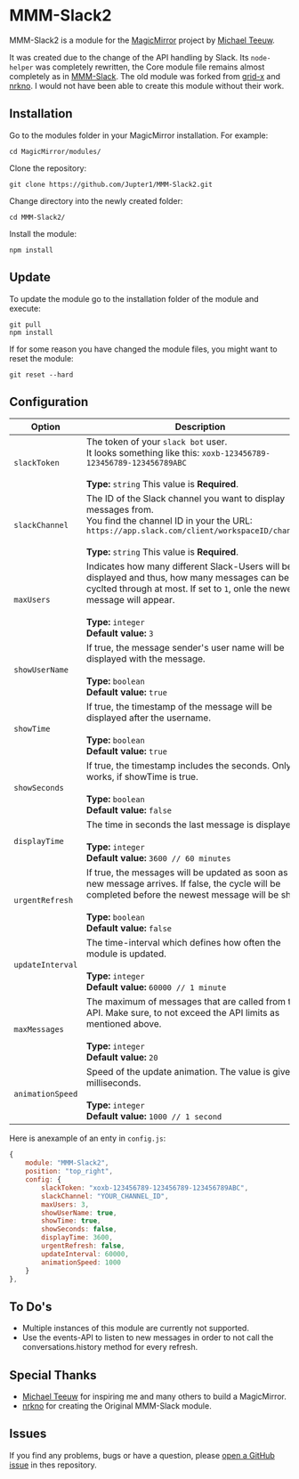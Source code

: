 # MMM-Slack2

MMM-Slack2 is a module for the [MagicMirror](https://github.com/MichMich/MagicMirror) project by [Michael Teeuw](https://github.com/MichMich).

It was created due to the change of the API handling by Slack. Its `node-helper` was completely rewritten, the Core module file remains almost completely as in [MMM-Slack](https://github.com/Jupter1/MMM-Slack). The old module was forked from [grid-x](https://github.com/grid-x/MMM-Slack) and [nrkno](https://github.com/nrkno/MMM-Slack). I would not have been able to create this module without their work.

## Installation

Go to the modules folder in your MagicMirror installation. For example: 
```
cd MagicMirror/modules/
```
Clone the repository:
```
git clone https://github.com/Jupter1/MMM-Slack2.git
```
Change directory into the newly created folder:
```
cd MMM-Slack2/
```
Install the module:
```
npm install
```

## Update

To update the module go to the installation folder of the module and execute:
```
git pull
npm install
```

If for some reason you have changed the module files, you might want to reset the module:
```
git reset --hard
```

## Configuration
|Option|Description|
|---|---|
|`slackToken`|The token of your `slack bot` user. <br>It looks something like this: `xoxb-123456789-123456789-123456789ABC`<br><br>**Type:** `string` This value is **Required**.<br>|
|`slackChannel`|The ID of the Slack channel you want to display messages from.<br>You find the channel ID in your the URL: `https://app.slack.com/client/workspaceID/channelID`<br><br>**Type:** `string` This value is **Required**.<br>|
|`maxUsers`|Indicates how many different Slack-Users will be displayed and thus, how many messages can be cyclted through at most. If set to `1`, onle the newest message will appear.<br><br>**Type:** `integer`<br>**Default value:** `3`|
|`showUserName`|If true, the message sender's user name will be displayed with the message.<br><br>**Type:** `boolean`<br>**Default value:** `true`|
|`showTime`|If true, the timestamp of the message will be displayed after the username.<br><br>**Type:** `boolean`<br>**Default value:** `true`|
|`showSeconds`|If true, the timestamp includes the seconds. Only works, if showTime is true.<br><br>**Type:** `boolean`<br>**Default value:** `false`|
|`displayTime`|The time in seconds the last message is displayed.<br><br>**Type:** `integer`<br>**Default value:** `3600 // 60 minutes`|
|`urgentRefresh`|If true, the messages will be updated as soon as a new message arrives. If false, the cycle will be completed before the newest message will be shown.<br><br>**Type:** `boolean`<br>**Default value:** `false`|
|`updateInterval`|The time-interval which defines how often the module is updated.<br><br>**Type:** `integer`<br>**Default value:** `60000 // 1 minute`|
|`maxMessages`|The maximum of messages that are called from the API. Make sure, to not exceed the API limits as mentioned above.<br><br>**Type:** `integer`<br>**Default value:** `20`|
|`animationSpeed`|Speed of the update animation. The value is given in milliseconds.<br><br>**Type:** `integer`<br>**Default value:** `1000 // 1 second`|

Here is anexample of an enty in `config.js`:
``` JavaScript
{
    module: "MMM-Slack2",
    position: "top_right",
    config: {
        slackToken: "xoxb-123456789-123456789-123456789ABC",
        slackChannel: "YOUR_CHANNEL_ID",
        maxUsers: 3,
        showUserName: true,
        showTime: true,
        showSeconds: false,
        displayTime: 3600,
        urgentRefresh: false,
        updateInterval: 60000,
        animationSpeed: 1000
    }
},
```

## To Do's
* Multiple instances of this module are currently not supported.
* Use the events-API to listen to new messages in order to not call the conversations.history method for every refresh.

## Special Thanks
* [Michael Teeuw](https://github.com/MichMich) for inspiring me and many others to build a MagicMirror.
* [nrkno](https://github.com/nrkno) for creating the Original MMM-Slack module.

## Issues
If you find any problems, bugs or have a question, please [open a GitHub issue](https://github.com/Jupter1/MMM-Slack2/issues) in thes repository.
